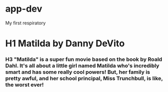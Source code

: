 # app-dev
My first respiratory

# H1 Matilda by Danny DeVito
### H3 "Matilda" is a super fun movie based on the book by Roald Dahl. It's all about a little girl named Matilda who's incredibly smart and has some really cool powers! But, her family is pretty awful, and her school principal, Miss Trunchbull, is like, the worst ever!
